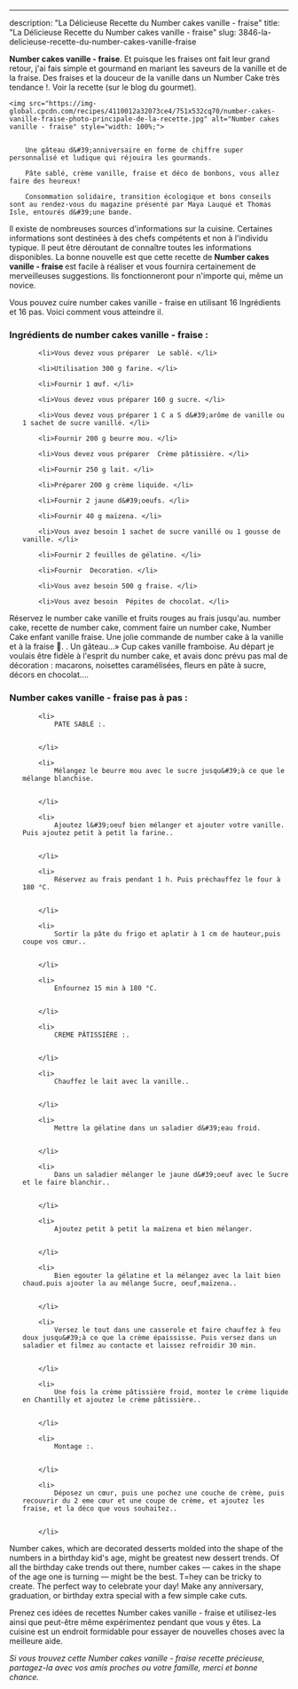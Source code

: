 ---
description: "La Délicieuse Recette du Number cakes vanille - fraise"
title: "La Délicieuse Recette du Number cakes vanille - fraise"
slug: 3846-la-delicieuse-recette-du-number-cakes-vanille-fraise

<p>
	<strong>Number cakes vanille - fraise</strong>. 
	Et puisque les fraises ont fait leur grand retour, j&#39;ai fais simple et gourmand en mariant les saveurs de la vanille et de la fraise. Des fraises et la douceur de la vanille dans un Number Cake très tendance !. Voir la recette (sur le blog du gourmet).
</p>
<p>
	
	<img src="https://img-global.cpcdn.com/recipes/4110012a32073ce4/751x532cq70/number-cakes-vanille-fraise-photo-principale-de-la-recette.jpg" alt="Number cakes vanille - fraise" style="width: 100%;">
	
	
		Une gâteau d&#39;anniversaire en forme de chiffre super personnalisé et ludique qui réjouira les gourmands.
	
		Pâte sablé, crème vanille, fraise et déco de bonbons, vous allez faire des heureux!
	
		Consommation solidaire, transition écologique et bons conseils sont au rendez-vous du magazine présenté par Maya Lauqué et Thomas Isle, entourés d&#39;une bande.
	
</p>

Il existe de nombreuses sources d'informations sur la cuisine. Certaines informations sont destinées à des chefs compétents et non à l'individu typique. Il peut être déroutant de connaître toutes les informations disponibles. La bonne nouvelle est que cette recette de <strong> Number cakes vanille - fraise </strong> est facile à réaliser et vous fournira certainement de merveilleuses suggestions. Ils fonctionneront pour n'importe qui, même un novice.

<!--inarticleads1-->

Vous pouvez cuire number cakes vanille - fraise en utilisant 16 Ingrédients et 16 pas. Voici comment vous atteindre il.

<h3>Ingrédients de number cakes vanille - fraise :</h3>

<ol>
	
		<li>Vous devez vous préparer  Le sablé. </li>
	
		<li>Utilisation 300 g farine. </li>
	
		<li>Fournir 1 œuf. </li>
	
		<li>Vous devez vous préparer 160 g sucre. </li>
	
		<li>Vous devez vous préparer 1 C a S d&#39;arôme de vanille ou 1 sachet de sucre vanillé. </li>
	
		<li>Fournir 200 g beurre mou. </li>
	
		<li>Vous devez vous préparer  Crème pâtissière. </li>
	
		<li>Fournir 250 g lait. </li>
	
		<li>Préparer 200 g crème liquide. </li>
	
		<li>Fournir 2 jaune d&#39;oeufs. </li>
	
		<li>Fournir 40 g maïzena. </li>
	
		<li>Vous avez besoin 1 sachet de sucre vanillé ou 1 gousse de vanille. </li>
	
		<li>Fournir 2 feuilles de gélatine. </li>
	
		<li>Fournir  Decoration. </li>
	
		<li>Vous avez besoin 500 g fraise. </li>
	
		<li>Vous avez besoin  Pépites de chocolat. </li>
	
</ol>

Réservez le number cake vanille et fruits rouges au frais jusqu&#39;au. number cake, recette de number cake, comment faire un number cake, Number Cake enfant vanille fraise. Une jolie commande de number cake à la vanille et à la fraise 🍓. . Un gâteau…» Cup cakes vanille framboise. Au départ je voulais être fidèle à l&#39;esprit du number cake, et avais donc prévu pas mal de décoration : macarons, noisettes caramélisées, fleurs en pâte à sucre, décors en chocolat…. 

<!--inarticleads2-->

<h3>Number cakes vanille - fraise pas à pas :</h3>

<ol>
	
		<li>
			PATE SABLÉ :.
			
			
		</li>
	
		<li>
			Mélangez le beurre mou avec le sucre jusqu&#39;à ce que le mélange blanchise.
			
			
		</li>
	
		<li>
			Ajoutez l&#39;oeuf bien mélanger et ajouter votre vanille. Puis ajoutez petit à petit la farine..
			
			
		</li>
	
		<li>
			Réservez au frais pendant 1 h. Puis préchauffez le four à 180 °C.
			
			
		</li>
	
		<li>
			Sortir la pâte du frigo et aplatir à 1 cm de hauteur,puis coupe vos cœur..
			
			
		</li>
	
		<li>
			Enfournez 15 min à 180 °C.
			
			
		</li>
	
		<li>
			CREME PÂTISSIÈRE :.
			
			
		</li>
	
		<li>
			Chauffez le lait avec la vanille..
			
			
		</li>
	
		<li>
			Mettre la gélatine dans un saladier d&#39;eau froid.
			
			
		</li>
	
		<li>
			Dans un saladier mélanger le jaune d&#39;oeuf avec le Sucre et le faire blanchir..
			
			
		</li>
	
		<li>
			Ajoutez petit à petit la maïzena et bien mélanger.
			
			
		</li>
	
		<li>
			Bien egouter la gélatine et la mélangez avec la lait bien chaud.puis ajouter la au mélange Sucre, oeuf,maïzena..
			
			
		</li>
	
		<li>
			Versez le tout dans une casserole et faire chauffez à feu doux jusqu&#39;à ce que la crème épaississe. Puis versez dans un saladier et filmez au contacte et laissez refroidir 30 min.
			
			
		</li>
	
		<li>
			Une fois la crème pâtissière froid, montez le crème liquide en Chantilly et ajoutez le crème pâtissière..
			
			
		</li>
	
		<li>
			Montage :.
			
			
		</li>
	
		<li>
			Déposez un cœur, puis une pochez une couche de crème, puis recouvrir du 2 eme cœur et une coupe de crème, et ajoutez les fraise, et la déco que vous souhaitez..
			
			
		</li>
	
</ol>

Number cakes, which are decorated desserts molded into the shape of the numbers in a birthday kid&#39;s age, might be greatest new dessert trends. Of all the birthday cake trends out there, number cakes — cakes in the shape of the age one is turning — might be the best. T=hey can be tricky to create. The perfect way to celebrate your day! Make any anniversary, graduation, or birthday extra special with a few simple cake cuts. 

<!--inarticleads1-->

<p>
Prenez ces idées de recettes Number cakes vanille - fraise et utilisez-les ainsi que peut-être même expérimentez pendant que vous y êtes. La cuisine est un endroit formidable pour essayer de nouvelles choses avec la meilleure aide.
</p>

<p>
<i>Si vous trouvez cette Number cakes vanille - fraise recette précieuse, partagez-la avec vos amis proches ou votre famille, merci et bonne chance.</i>
</p>
